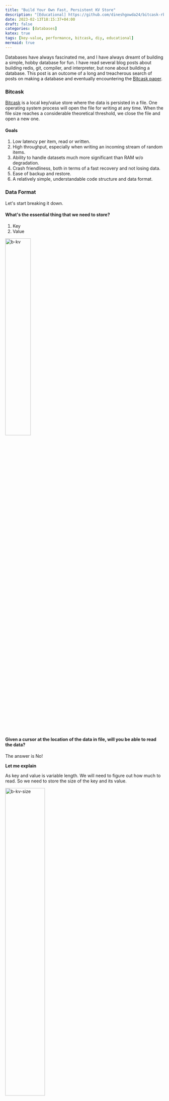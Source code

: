 ```yaml
---
title: "Build Your Own Fast, Persistent KV Store"
description: "[Educational] https://github.com/dineshgowda24/bitcask-rb"
date: 2023-02-13T18:15:37+04:00
draft: false
categories: [databases]
katex: true
tags: [key-value, performance, bitcask, diy, educational]
mermaid: true
---
```


Databases have always fascinated me, and I have always dreamt of building a simple, hobby database for fun.
I have read several blog posts about building redis, git, compiler, and interpreter, but none about building a database. This post is an outcome of a long and treacherous search of posts on making a database and eventually encountering the [Bitcask paper](https://riak.com/assets/bitcask-intro.pdf).

### Bitcask

[Bitcask](https://riak.com/assets/bitcask-intro.pdf) is a local key/value store where the data is persisted in a file. One operating system process will open the file for writing at any time. When the file size reaches a considerable theoretical threshold, we close the file and open a new one.

#### Goals

1. Low latency per item, read or written.
2. High throughput, especially when writing an incoming stream of random items.
3. Ability to handle datasets much more significant than RAM w/o degradation.
4. Crash friendliness, both in terms of a fast recovery and not losing data.
5. Ease of backup and restore.
6. A relatively simple, understandable code structure and data format.

### Data Format

Let's start breaking it down.

#### What's the essential thing that we need to store?

1. Key
2. Value

<img src="images/bitcask-db-kv.svg" width= "40%" style="border:none;" alt="b-kv"/>

#### Given a cursor at the location of the data in file, will you be able to read the data?

The answer is No!

**Let me explain**

As key and value is variable length. We will need to figure out how much to read. So we need to store the size of the key and its value.

<img src="images/bitcask-db-kv-size.svg"  width= "50%" style="border:none;" alt="b-kv-size"/>

Now that we have the key and value size written in the file. Given a file cursor pointing to the location of the data. We know the first 8 bytes represent key and value size. Once we read that, we see the size of the actual key and the value to be read.

#### Storing primitive data types

Although our kv database is MVP-ready. Suppose we want to store data types like integer, float and string. Once the data is written in the file, the data type is lost, and everything will be treated as a string, as we are not storing any information.

To preserve type information, let's store two more fields, `keytype` and `valuetype`, representing the type of data stored.

<img src="images/bitcask-db-kv-size-type.svg" width= "60%" style="border:none;" alt="b-kv-size-type"/>

#### Auditing & Security

For auditing and security, bitcask suggests storing 32-bit epoch timestamp and [CRC(Cyclic Redundancy Check)](https://en.wikipedia.org/wiki/Cyclic_redundancy_check), respectively. These values are generated when data is written to the file.

The final data format would look like something below. We would store 20 bytes of additional data for every key and value.

- 1st 4 bytes are a 32-bit integer representing CRC.
- The following 4 bytes are a 32-bit integer representing epoch timestamp.
- The following 8 bytes are two 32-bit integers representing `keysize` and `valuesize`.
- The next 4 bytes are two 16-bit integers representing `keytype` and `valuetype`.
- The remaining bytes are our key and value.

<img src="images/bitcask-db.svg" width= "80%" style="border:none;" alt="Data Format"/>

### Number System

Computers represent data in sets of binary digits. The representation comprises bits grouped into more extensive collections, such as bytes. The first 24 bytes are unsigned integers if you notice our data format. By default, when integers are written to a file, they are not stored in binary.

**Let me explain**

Suppose we run the below code. What would be the size of the data written in the file?

```ruby
File.open('sample.txt', 'w') do |file|
    [1, 12, 123, 1234, 12345, 123456, 1234567, 12345678].each do |num|
        file.write(num)
    end
end
```

It's **36** bytes because, by default, they are written as strings where each character is 1 byte.

$${\textsf{ 1 + 2 + 3 + 4 + 5 + 6 + 7 + 8 = 36 bytes}}$$

But this could be more efficient. In our data format, we discussed that for any key and value, we would be storing 20 bytes of metadata. So we cannot keep them as strings, as it would result in a variable length field. The solution is to encode it and store it in binary format.

If we encoded them as 4-byte integers and stored them in binary format. The size of the file would **32** bytes.

$${\textsf{ 4 * 8 = 32 bytes}}$$

### Largest Key & Value Size

The largest `key` or `value` stored in file is a function of the type of integer of `keysize` or `valuesize` respectively.

$${\large{\mathsf{\max_{\substack{\mathsf{1<x<2^{x}-1}}} f(x)}}}  \textsf{where x is the size of an integer in bits}$$

As our `keysize` or `valuesize` are 4 bytes(32 bits) unsigned integers. The largest value of key or value that we can store is

$${{\mathsf{ 2^{32-1}} = \textsf{4294967295 bytes =  4.29 GB}}}$$

### Stiching Everything

Let's create a `Serializer` module which encapsulates serialization and deserialization logic. We need to encode our data into a binary sequence. Ruby has [Array.pack](https://apidock.com/ruby/Array/pack), which packs the data into a binary sequence according to a directive. Directives inform how data should be encoded in a binary sequence. Below is the list of directives we will be using.

1. **L<** : 32-bit unsigned integer, little endian (uint32_t)
2. **S<** : 16-bit unsigned integer, little endian (uint16_t)
3. **q<** : 64-bit signed integer, little endian (int64_t)
4. **E**  : double-precision, little-endian

All of our directives have little-endian byte order. This does not have any performance benefit. You can encode them in big-endian order as well. We specify the endianness to ensure our database file is cross-platform compatible.

```ruby {linenos=table, title="serializer.rb"}
module Bitcask
  module Serializer

    HEADER_FORMAT = 'L<L<L<S<S<'
    HEADER_SIZE = 16

    CRC32_FORMAT = 'L<'
    CRC32_SIZE = 4

    DATA_TYPE = {
      Integer: 1,
      Float: 2,
      String: 3
    }.freeze

    DATA_TYPE_LOOK_UP = {
      DATA_TYPE[:Integer] => :Integer,
      DATA_TYPE[:Float] => :Float,
      DATA_TYPE[:String] => :String
    }.freeze

    DATA_TYPE_DIRECTIVE = {
      DATA_TYPE[:Integer] => 'q<',
      DATA_TYPE[:Float] => 'E'
    }.freeze

  end
end
```

#### Serialize & Deserialize

1. `serialize` serializes the data to our data format. It identifies the type of data, generates a header and computes crc. It returns the length of the data and the binary encoded data.
2. `deserialize` does the opposite of `serialize`. It validates crc, decodes the binary encoded data and returns epoch, key and value.

```ruby {linenos=table,linenostart=27,title="serializer.rb"}
module Bitcask
  module Serializer

    def serialize(epoch:, key:, value:)
      key_type = type(key)
      value_type = type(value)

      key_bytes = pack(key, key_type)
      value_bytes = pack(value, value_type)

      header = serialize_header(epoch: epoch, keysz: key_bytes.length, key_type: key_type, value_type: value_type,
                                valuesz: value_bytes.length)
      data = key_bytes + value_bytes

      [crc32_header_offset + data.length, crc32(header + data) + header + data]
    end

    def deserialize(data)
      return 0, '', '' unless crc32_valid?(desearlize_crc32(data[..crc32_offset - 1]), data[crc32_offset..])

      epoch, keysz, valuesz, key_type, value_type = deserialize_header(data[crc32_offset..crc32_header_offset - 1])
      key_bytes = data[crc32_header_offset..crc32_header_offset + keysz - 1]
      value_bytes = data[crc32_header_offset + keysz..]

      [epoch, unpack(key_bytes, key_type), unpack(value_bytes, value_type)]
    end

    def serialize_header(epoch:, key_type:, keysz:, value_type:, valuesz:)
      [epoch, keysz, valuesz, DATA_TYPE[key_type], DATA_TYPE[value_type]].pack(HEADER_FORMAT)
    end

    def deserialize_header(header_data)
      header = header_data.unpack(HEADER_FORMAT)

      [header[0], header[1], header[2], DATA_TYPE_LOOK_UP[header[3]], DATA_TYPE_LOOK_UP[header[4]]]
    end

  end
end
```

Below are a few helper functions used for packing, unpacking and generating crc.

```ruby {linenos=table,linenostart=66,title="serializer.rb"}
module Bitcask
  module Serializer

    def crc32_offset
      CRC32_SIZE
    end

    def header_offset
      HEADER_SIZE
    end

    def crc32_header_offset
      crc32_offset + header_offset
    end

    def crc32(data_bytes)
      [Zlib.crc32(data_bytes)].pack(CRC32_FORMAT)
    end

    def desearlize_crc32(crc)
      crc.unpack1(CRC32_FORMAT)
    end

    def crc32_valid?(digest, data_bytes)
      digest == Zlib.crc32(data_bytes)
    end

    def pack(attribute, attribute_type)
      case attribute_type
      when :Integer, :Float
        [attribute].pack(directive(attribute_type))
      when :String
        attribute.encode('utf-8')
      else
        raise StandardError, 'Invalid attribute_type for pack'
      end
    end

    def unpack(attribute, attribute_type)
      case attribute_type
      when :Integer, :Float
        attribute.unpack1(directive(attribute_type))
      when :String
        attribute
      else
        raise StandardError, 'Invalid attribute_type for unpack'
      end
    end

    private

    def directive(attribute_type)
      DATA_TYPE_DIRECTIVE[DATA_TYPE[attribute_type]]
    end

    def type(attribute)
      attribute.class.to_s.to_sym
    end

  end
end
```

#### DiskStore

Finally, let us create a class called `DiskStore`, our persistent key-value store. It has the following methods.

1. **Get** : Returns value for a given key from the store.

{{<mermaid>}}
flowchart LR;
    A([get]) --> C{key in <br/> look_up table?}
    C -->|yes| D(seek to <br/> data loc in file)
    D --> F(read <br/> log_size bytes)
    F --> G{crc valid?}
    G --> |no| E
    G --> |yes| H(deserialize)
    H --> J(return value)
    C -->|no| E(return <br/> empty string)
{{</mermaid>}}

2. **Put** : Write key-value into the store.

{{<mermaid>}}
flowchart LR;
    A([put]) --> B(generate epoch)
    B --> C(serialize data)
    C --> G(add to key_dir)
    G --> D(write to file)
    D --> E(incr write_pos </br> by data size)
    E --> F(return)
{{</mermaid>}}

```ruby {title="disk_store.rb"}
module Bitcask
  class DiskStore

    include Serializer

    def initialize(db_file = 'bitcask.db')
      @db_fh = File.open(db_file, 'a+b')
      @write_pos = 0
      @key_dir = {}
    end

    def get(key)
      key_struct = @key_dir[key]
      return '' if key_struct.nil?

      @db_fh.seek(key_struct[:write_pos])
      epoch, key, value = deserialize(@db_fh.read(key_struct[:log_size]))

      value
    end

    def put(key, value)
      log_size, data = serialize(epoch: Time.now.to_i, key: key, value: value)

      @key_dir[key] = key_struct(@write_pos, log_size, key)
      persist(data)
      incr_write_pos(log_size)

      nil
    end

    def flush
      @db_fh.flush
    end

    private

    def persist(data)
      @db_fh.write(data)
      @db_fh.flush
    end

    def incr_write_pos(pos)
      @write_pos += pos
    end

    def key_struct(write_pos, log_size, key)
      { write_pos: write_pos, log_size: log_size, key: key }
    end

  end
end
```

### Closing thoughts

To avoid overloading you folks with too much data, I have left out a few things from the article. The next improvement that you should be thinking about is **How to initialize the DiskStore with a pre-existing data file?**

You can implement it in the language of your choice. If you are blocked anywhere, check out the complete working code at **https://github.com/dineshgowda24/bitcask-rb**. It has implementations for initializing the `DiskStore` with a pre-existing data file and benchmarks if you are interested in any of those.

*Happy implementing your own KV store!*
